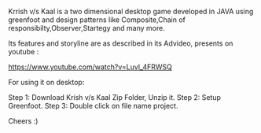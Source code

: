 Krrish v/s Kaal is a two dimensional desktop game developed in JAVA using greenfoot and design patterns like Composite,Chain of responsibilty,Observer,Startegy and many more.

Its features and storyline are as described in its Advideo, presents on youtube :

https://www.youtube.com/watch?v=Luvl_4FRWSQ


For using it on desktop:

Step 1: Download Krish v/s Kaal Zip Folder, Unzip it.
Step 2: Setup Greenfoot.
Step 3: Double click on file name project.

Cheers :)
